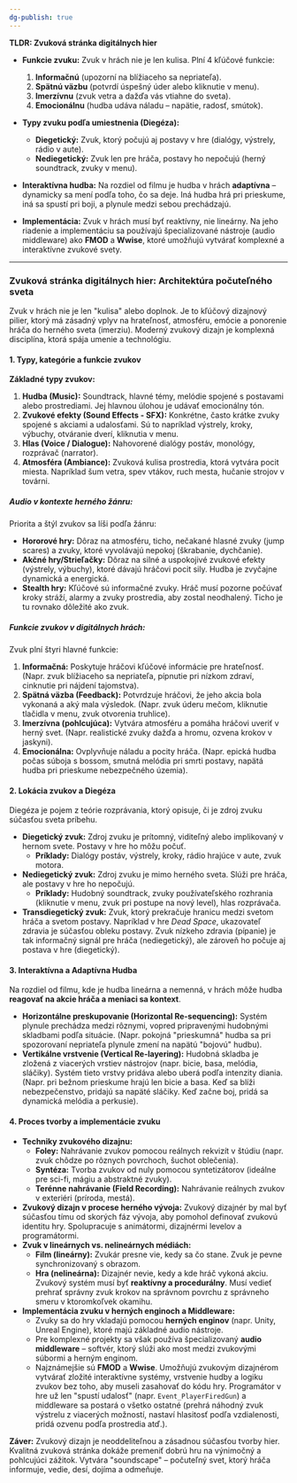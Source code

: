 ```yaml
---
dg-publish: true
---
```

**TLDR: Zvuková stránka digitálnych hier**

- **Funkcie zvuku:** Zvuk v hrách nie je len kulisa. Plní 4 kľúčové funkcie:
    
    1. **Informačnú** (upozorní na blížiaceho sa nepriateľa).
    2. **Spätnú väzbu** (potvrdí úspešný úder alebo kliknutie v menu).
    3. **Imerzívnu** (zvuk vetra a dažďa vás vtiahne do sveta).
    4. **Emocionálnu** (hudba udáva náladu – napätie, radosť, smútok).
- **Typy zvuku podľa umiestnenia (Diegéza):**
    
    - **Diegetický:** Zvuk, ktorý počujú aj postavy v hre (dialógy, výstrely, rádio v aute).
    - **Nediegetický:** Zvuk len pre hráča, postavy ho nepočujú (herný soundtrack, zvuky v menu).
- **Interaktívna hudba:** Na rozdiel od filmu je hudba v hrách **adaptívna** – dynamicky sa mení podľa toho, čo sa deje. Iná hudba hrá pri prieskume, iná sa spustí pri boji, a plynule medzi sebou prechádzajú.
    
- **Implementácia:** Zvuk v hrách musí byť reaktívny, nie lineárny. Na jeho riadenie a implementáciu sa používajú špecializované nástroje (audio middleware) ako **FMOD** a **Wwise**, ktoré umožňujú vytvárať komplexné a interaktívne zvukové svety.

---

### **Zvuková stránka digitálnych hier: Architektúra počuteľného sveta**

Zvuk v hrách nie je len "kulisa" alebo doplnok. Je to kľúčový dizajnový pilier, ktorý má zásadný vplyv na hrateľnosť, atmosféru, emócie a ponorenie hráča do herného sveta (imerziu). Moderný zvukový dizajn je komplexná disciplína, ktorá spája umenie a technológiu.

#### **1. Typy, kategórie a funkcie zvukov**

**Základné typy zvukov:**

1. **Hudba (Music):** Soundtrack, hlavné témy, melódie spojené s postavami alebo prostrediami. Jej hlavnou úlohou je udávať emocionálny tón.
2. **Zvukové efekty (Sound Effects - SFX):** Konkrétne, často krátke zvuky spojené s akciami a udalosťami. Sú to napríklad výstrely, kroky, výbuchy, otváranie dverí, kliknutia v menu.
3. **Hlas (Voice / Dialogue):** Nahovorené dialógy postáv, monológy, rozprávač (narrator).
4. **Atmosféra (Ambiance):** Zvuková kulisa prostredia, ktorá vytvára pocit miesta. Napríklad šum vetra, spev vtákov, ruch mesta, hučanie strojov v továrni.

##### Audio v kontexte herného žánru:

Priorita a štýl zvukov sa líši podľa žánru:

- **Hororové hry:** Dôraz na atmosféru, ticho, nečakané hlasné zvuky (jump scares) a zvuky, ktoré vyvolávajú nepokoj (škrabanie, dychčanie).
- **Akčné hry/Strieľačky:** Dôraz na silné a uspokojivé zvukové efekty (výstrely, výbuchy), ktoré dávajú hráčovi pocit sily. Hudba je zvyčajne dynamická a energická.
- **Stealth hry:** Kľúčové sú informačné zvuky. Hráč musí pozorne počúvať kroky stráží, alarmy a zvuky prostredia, aby zostal neodhalený. Ticho je tu rovnako dôležité ako zvuk.

##### Funkcie zvukov v digitálnych hrách:

Zvuk plní štyri hlavné funkcie:

1. **Informačná:** Poskytuje hráčovi kľúčové informácie pre hrateľnosť. (Napr. zvuk blížiaceho sa nepriateľa, pípnutie pri nízkom zdraví, cinknutie pri nájdení tajomstva).
2. **Spätná väzba (Feedback):** Potvrdzuje hráčovi, že jeho akcia bola vykonaná a aký mala výsledok. (Napr. zvuk úderu mečom, kliknutie tlačidla v menu, zvuk otvorenia truhlice).
3. **Imerzívna (pohlcujúca):** Vytvára atmosféru a pomáha hráčovi uveriť v herný svet. (Napr. realistické zvuky dažďa a hromu, ozvena krokov v jaskyni).
4. **Emocionálna:** Ovplyvňuje náladu a pocity hráča. (Napr. epická hudba počas súboja s bossom, smutná melódia pri smrti postavy, napätá hudba pri prieskume nebezpečného územia).

#### **2. Lokácia zvukov a Diegéza**

Diegéza je pojem z teórie rozprávania, ktorý opisuje, či je zdroj zvuku súčasťou sveta príbehu.

- **Diegetický zvuk:** Zdroj zvuku je prítomný, viditeľný alebo implikovaný v hernom svete. Postavy v hre ho môžu počuť.
    - **Príklady:** Dialógy postáv, výstrely, kroky, rádio hrajúce v aute, zvuk motora.
- **Nediegetický zvuk:** Zdroj zvuku je mimo herného sveta. Slúži pre hráča, ale postavy v hre ho nepočujú.
    - **Príklady:** Hudobný soundtrack, zvuky používateľského rozhrania (kliknutie v menu, zvuk pri postupe na nový level), hlas rozprávača.
- **Transdiegetický zvuk:** Zvuk, ktorý prekračuje hranicu medzi svetom hráča a svetom postavy. Napríklad v hre _Dead Space_, ukazovateľ zdravia je súčasťou obleku postavy. Zvuk nízkeho zdravia (pípanie) je tak informačný signál pre hráča (nediegetický), ale zároveň ho počuje aj postava v hre (diegetický).

#### **3. Interaktívna a Adaptívna Hudba**

Na rozdiel od filmu, kde je hudba lineárna a nemenná, v hrách môže hudba **reagovať na akcie hráča a meniaci sa kontext**.

- **Horizontálne preskupovanie (Horizontal Re-sequencing):** Systém plynule prechádza medzi rôznymi, vopred pripravenými hudobnými skladbami podľa situácie. (Napr. pokojná "prieskumná" hudba sa pri spozorovaní nepriateľa plynule zmení na napätú "bojovú" hudbu).
- **Vertikálne vrstvenie (Vertical Re-layering):** Hudobná skladba je zložená z viacerých vrstiev nástrojov (napr. bicie, basa, melódia, sláčiky). Systém tieto vrstvy pridáva alebo uberá podľa intenzity diania. (Napr. pri bežnom prieskume hrajú len bicie a basa. Keď sa blíži nebezpečenstvo, pridajú sa napäté sláčiky. Keď začne boj, pridá sa dynamická melódia a perkusie).

#### **4. Proces tvorby a implementácie zvuku**

- **Techniky zvukového dizajnu:**
    - **Foley:** Nahrávanie zvukov pomocou reálnych rekvizít v štúdiu (napr. zvuk chôdze po rôznych povrchoch, šuchot oblečenia).
    - **Syntéza:** Tvorba zvukov od nuly pomocou syntetizátorov (ideálne pre sci-fi, mágiu a abstraktné zvuky).
    - **Terénne nahrávanie (Field Recording):** Nahrávanie reálnych zvukov v exteriéri (príroda, mestá).
- **Zvukový dizajn v procese herného vývoja:** Zvukový dizajnér by mal byť súčasťou tímu od skorých fáz vývoja, aby pomohol definovať zvukovú identitu hry. Spolupracuje s animátormi, dizajnérmi levelov a programátormi.
- **Zvuk v lineárnych vs. nelineárnych médiách:**
    - **Film (lineárny):** Zvukár presne vie, kedy sa čo stane. Zvuk je pevne synchronizovaný s obrazom.
    - **Hra (nelineárna):** Dizajnér nevie, kedy a kde hráč vykoná akciu. Zvukový systém musí byť **reaktívny a procedurálny**. Musí vedieť prehrať správny zvuk krokov na správnom povrchu z správneho smeru v ktoromkoľvek okamihu.
- **Implementácia zvuku v herných enginoch a Middleware:**
    - Zvuky sa do hry vkladajú pomocou **herných enginov** (napr. Unity, Unreal Engine), ktoré majú základné audio nástroje.
    - Pre komplexné projekty sa však používa špecializovaný **audio middleware** – softvér, ktorý slúži ako most medzi zvukovými súbormi a herným enginom.
    - Najznámejšie sú **FMOD** a **Wwise**. Umožňujú zvukovým dizajnérom vytvárať zložité interaktívne systémy, vrstvenie hudby a logiku zvukov bez toho, aby museli zasahovať do kódu hry. Programátor v hre už len "spustí udalosť" (napr. `Event_PlayerFiredGun`) a middleware sa postará o všetko ostatné (prehrá náhodný zvuk výstrelu z viacerých možností, nastaví hlasitosť podľa vzdialenosti, pridá ozvenu podľa prostredia atď.).

**Záver:** Zvukový dizajn je neoddeliteľnou a zásadnou súčasťou tvorby hier. Kvalitná zvuková stránka dokáže premeniť dobrú hru na výnimočný a pohlcujúci zážitok. Vytvára "soundscape" – počuteľný svet, ktorý hráča informuje, vedie, desí, dojíma a odmeňuje.